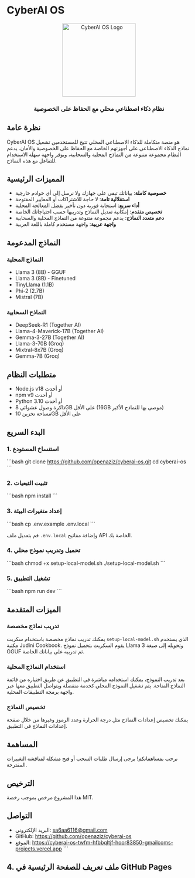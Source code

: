 # CyberAI OS

<div align="center">
  <img src="Pngtree—grim reaper scythe ribbon tattoo_14672090.png" alt="CyberAI OS Logo" width="200" />
  <h3>نظام ذكاء اصطناعي محلي مع الحفاظ على الخصوصية</h3>
</div>

## نظرة عامة

CyberAI OS هو منصة متكاملة للذكاء الاصطناعي المحلي تتيح للمستخدمين تشغيل نماذج الذكاء الاصطناعي على أجهزتهم الخاصة مع الحفاظ على الخصوصية والأمان. يدعم النظام مجموعة متنوعة من النماذج المحلية والسحابية، ويوفر واجهة سهلة الاستخدام للتفاعل مع هذه النماذج.

## المميزات الرئيسية

- **خصوصية كاملة**: بياناتك تبقى على جهازك ولا نرسل إلى أي خوادم خارجية
- **استقلالية تامة**: لا حاجة للاشتراكات أو المعايير المفتوحة
- **أداء سريع**: استجابة فورية دون تأخير بفضل المعالجة المحلية
- **تخصيص متقدم**: إمكانية تعديل النماذج وتدريبها حسب احتياجاتك الخاصة
- **دعم متعدد النماذج**: يدعم مجموعة متنوعة من النماذج المحلية والسحابية
- **واجهة عربية**: واجهة مستخدم كاملة باللغة العربية

## النماذج المدعومة

### النماذج المحلية
- Llama 3 (8B) - GGUF
- Llama 3 (8B) - Finetuned
- TinyLlama (1.1B)
- Phi-2 (2.7B)
- Mistral (7B)

### النماذج السحابية
- DeepSeek-R1 (Together AI)
- Llama-4-Maverick-17B (Together AI)
- Gemma-3-27B (Together AI)
- Llama-3-70B (Groq)
- Mixtral-8x7B (Groq)
- Gemma-7B (Groq)

## متطلبات النظام

- Node.js v18 أو أحدث
- npm v9 أو أحدث
- Python 3.10 أو أحدث
- ذاكرة وصول عشوائي 8GB على الأقل (16GB موصى بها للنماذج الأكبر)
- مساحة تخزين 10GB على الأقل

## البدء السريع

### 1. استنساخ المستودع

\`\`\`bash
git clone https://github.com/openaziz/cyberai-os.git
cd cyberai-os
\`\`\`

### 2. تثبيت التبعيات

\`\`\`bash
npm install
\`\`\`

### 3. إعداد متغيرات البيئة

\`\`\`bash
cp .env.example .env.local
\`\`\`

قم بتعديل ملف `.env.local` وإضافة مفاتيح API الخاصة بك.

### 4. تحميل وتدريب نموذج محلي

\`\`\`bash
chmod +x setup-local-model.sh
./setup-local-model.sh
\`\`\`

### 5. تشغيل التطبيق

\`\`\`bash
npm run dev
\`\`\`

## الميزات المتقدمة

### تدريب نماذج مخصصة

يمكنك تدريب نماذج مخصصة باستخدام سكربت `setup-local-model.sh` الذي يستخدم مكتبة Judini Cookbook. يقوم السكربت بتحميل نموذج Llama 3 وتحويله إلى صيغة GGUF ثم تدريبه على بياناتك الخاصة.

### استخدام النماذج المحلية

بعد تدريب النموذج، يمكنك استخدامه مباشرة في التطبيق عن طريق اختياره من قائمة النماذج المتاحة. يتم تشغيل النموذج المحلي كخدمة منفصلة ويتواصل التطبيق معها عبر واجهة برمجة التطبيقات المحلية.

### تخصيص النماذج

يمكنك تخصيص إعدادات النماذج مثل درجة الحرارة وعدد الرموز وغيرها من خلال صفحة إعدادات النماذج في التطبيق.

## المساهمة

نرحب بمساهماتكم! يرجى إرسال طلبات السحب أو فتح مشكلة لمناقشة التغييرات المقترحة.

## الترخيص

هذا المشروع مرخص بموجب رخصة MIT.

## التواصل

- البريد الإلكتروني: sa6aa6116@gmail.com
- GitHub: https://github.com/openaziz/cyberai-os
- الموقع: https://cyberai-os-twfm-hfbbqltjf-hoor83850-gmailcoms-projects.vercel.app
\`\`\`

## 4. ملف تعريف للصفحة الرئيسية في GitHub Pages
